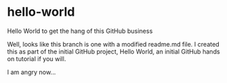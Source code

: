 # hello-world
Hello World to get the hang of this GitHub business

Well, looks like this branch is one with a modified readme.md file. I created this as part of the initial GitHub project, Hello World, an initial GitHub hands on tutorial if you will.

I am angry now...